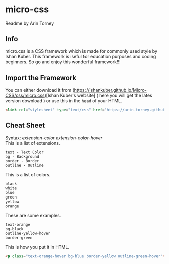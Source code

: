 micro-css  
===
Readme by Arin Torney  
## Info  
micro.css is a CSS framework which is made for commonly used style by Ishan Kuber. This framework is iseful for education purposes and coding beginners. So go and enjoy this wonderful framework!!!
## Import the Framework  
You can either download it from (https://ishankuber.github.io/Micro-CSS/css/micro.css)[Ishan Kuber's website] ( here you will get the lates version download ) or use this in the `head` of your HTML.  
```HTML
<link rel="stylesheet" type="text/css" href="https://arin-torney.github.io/imkmicrocss/micro.min.css">
```  
## Cheat Sheet  
Syntax:
_extension_-_color_
_extension-color-hover_  
This is a list of extensions.  
```
text - Text Color
bg - Background
border - Border
outline - Outline
```  
This is a list of colors.  
```
black
white
blue
green
yellow
orange
```  
These are some examples.  
```
text-orange
bg-black
outline-yellow-hover
border-green
```  
This is how you put it in HTML.  
```HTML
<p class="text-orange-hover bg-blue border-yellow outline-green-hover">Hello World</p>
```
